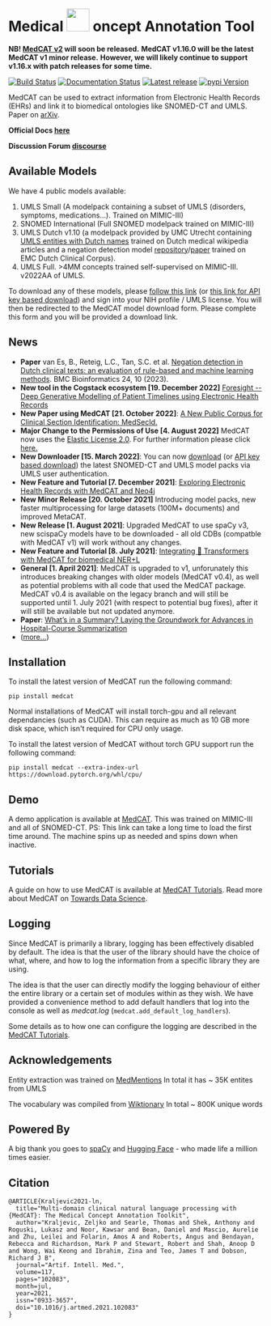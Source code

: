 # Medical  <img src="https://raw.githubusercontent.com/CogStack/MedCAT/main/media/cat-logo.png" width=45> oncept Annotation Tool

**NB! [MedCAT v2](https://github.com/CogStack/MedCAT2) will soon be released.**
**MedCAT v1.16.0 will be the latest MedCAT v1 minor release.**
**However, we will likely continue to support v1.16.x with patch releases for some time.**

[![Build Status](https://github.com/CogStack/MedCAT/actions/workflows/main.yml/badge.svg?branch=main)](https://github.com/CogStack/MedCAT/actions/workflows/main.yml?query=branch%3Amain)
[![Documentation Status](https://readthedocs.org/projects/medcat/badge/?version=latest)](https://medcat.readthedocs.io/en/latest/?badge=latest)
[![Latest release](https://img.shields.io/github/v/release/CogStack/MedCAT)](https://github.com/CogStack/MedCAT/releases/latest)
[![pypi Version](https://img.shields.io/pypi/v/medcat.svg?style=flat-square&logo=pypi&logoColor=white)](https://pypi.org/project/medcat/)

MedCAT can be used to extract information from Electronic Health Records (EHRs) and link it to biomedical ontologies like SNOMED-CT and UMLS. Paper on [arXiv](https://arxiv.org/abs/2010.01165). 

**Official Docs [here](https://medcat.readthedocs.io/en/latest/)**

**Discussion Forum [discourse](https://discourse.cogstack.org/)**

## Available Models

We have 4 public models available:
1) UMLS Small (A modelpack containing a subset of UMLS (disorders, symptoms, medications...). Trained on MIMIC-III)
2) SNOMED International (Full SNOMED modelpack trained on MIMIC-III)
3) UMLS Dutch v1.10 (a modelpack provided by UMC Utrecht containing [UMLS entities with Dutch names](https://github.com/umcu/dutch-umls) trained on Dutch medical wikipedia articles and a negation detection model [repository](https://github.com/umcu/negation-detection/)/[paper](https://doi.org/10.48550/arxiv.2209.00470) trained on EMC Dutch Clinical Corpus).
4) UMLS Full. >4MM concepts trained self-supervised on MIMIC-III. v2022AA of UMLS.

To download any of these models, please [follow this link](https://uts.nlm.nih.gov/uts/login?service=https://medcat.sites.er.kcl.ac.uk/auth-callback) (or [this link for API key based download](https://medcat.sites.er.kcl.ac.uk/auth-callback-api)) and sign into your NIH profile / UMLS license. You will then be redirected to the MedCAT model download form. Please complete this form and you will be provided a download link.

## News
- **Paper** van Es, B., Reteig, L.C., Tan, S.C. et al. [Negation detection in Dutch clinical texts: an evaluation of rule-based and machine learning methods](https://doi.org/10.1186/s12859-022-05130-x). BMC Bioinformatics 24, 10 (2023). 
- **New tool in the Cogstack ecosystem \[19. December 2022\]** [Foresight -- Deep Generative Modelling of Patient Timelines using Electronic Health Records](https://arxiv.org/abs/2212.08072)
- **New Paper using MedCAT \[21. October 2022\]**: [A New Public Corpus for Clinical Section Identification: MedSecId.](https://aclanthology.org/2022.coling-1.326.pdf)
- **Major Change to the Permissions of Use \[4. August 2022\]** MedCAT now uses the [Elastic License 2.0](https://github.com/CogStack/MedCAT/pull/271/commits/c9f4e86116ec751a97c618c97dadaa23e1feb6bc). For further information please click [here.](https://www.elastic.co/licensing/elastic-license)
- **New Downloader \[15. March 2022\]**: You can now [download](https://uts.nlm.nih.gov/uts/login?service=https://medcat.sites.er.kcl.ac.uk/auth-callback) (or [API key based download](https://medcat.sites.er.kcl.ac.uk/auth-callback-api)) the latest SNOMED-CT and UMLS model packs via UMLS user authentication.
- **New Feature and Tutorial \[7. December 2021\]**: [Exploring Electronic Health Records with MedCAT and Neo4j](https://towardsdatascience.com/exploring-electronic-health-records-with-medcat-and-neo4j-f376c03d8eef)
- **New Minor Release \[20. October 2021\]** Introducing model packs, new faster multiprocessing for large datasets (100M+ documents) and improved MetaCAT.
- **New Release \[1. August 2021\]**: Upgraded MedCAT to use spaCy v3, new scispaCy models have to be downloaded - all old CDBs (compatble with MedCAT v1) will work without any changes.
- **New Feature and Tutorial \[8. July 2021\]**: [Integrating 🤗 Transformers with MedCAT for biomedical NER+L](https://towardsdatascience.com/integrating-transformers-with-medcat-for-biomedical-ner-l-8869c76762a)
- **General \[1. April 2021\]**: MedCAT is upgraded to v1, unforunately this introduces breaking changes with older models (MedCAT v0.4),
  as well as potential problems with all code that used the MedCAT package. MedCAT v0.4 is available on the legacy
  branch and will still be supported until 1. July 2021
  (with respect to potential bug fixes), after it will still be available but not updated anymore.
- **Paper**: [What’s in a Summary? Laying the Groundwork for Advances in Hospital-Course Summarization](https://www.aclweb.org/anthology/2021.naacl-main.382.pdf)
- ([more...](https://github.com/CogStack/MedCAT/blob/main/media/news.md))

## Installation
To install the latest version of MedCAT run the following command:
```
pip install medcat
```
Normal installations of MedCAT will install torch-gpu and all relevant dependancies (such as CUDA). This can require as much as 10 GB more disk space, which isn't required for CPU only usage.

To install the latest version of MedCAT without torch GPU support run the following command:
```
pip install medcat --extra-index-url https://download.pytorch.org/whl/cpu/
```
## Demo
A demo application is available at [MedCAT](https://medcat.sites.er.kcl.ac.uk). This was trained on MIMIC-III and all of SNOMED-CT.
PS: This link can take a long time to load the first time around. The machine spins up as needed and spins down when inactive.

## Tutorials
A guide on how to use MedCAT is available at [MedCAT Tutorials](https://github.com/CogStack/MedCATtutorials). Read more about MedCAT on [Towards Data Science](https://towardsdatascience.com/medcat-introduction-analyzing-electronic-health-records-e1c420afa13a).

## Logging
Since MedCAT is primarily a library, logging has been effectively disabled by default. The idea is that the user of the library should have the choice of what, where, and how to log the information from a specific library they are using.

The idea is that the user can directly modify the logging behaviour of either the entire library or a certain set of modules within as they wish. We have provided a convenience method to add default handlers that log into the console as well as _medcat.log_ (`medcat.add_default_log_handlers`).

Some details as to how one can configure the logging are described in the [MedCAT Tutorials](https://github.com/CogStack/MedCATtutorials).

## Acknowledgements
Entity extraction was trained on [MedMentions](https://github.com/chanzuckerberg/MedMentions) In total it has ~ 35K entites from UMLS

The vocabulary was compiled from [Wiktionary](https://en.wiktionary.org/wiki/Wiktionary:Main_Page) In total ~ 800K unique words

## Powered By
A big thank you goes to [spaCy](https://spacy.io/) and [Hugging Face](https://huggingface.co/) - who made life a million times easier.


## Citation
```
@ARTICLE{Kraljevic2021-ln,
  title="Multi-domain clinical natural language processing with {MedCAT}: The Medical Concept Annotation Toolkit",
  author="Kraljevic, Zeljko and Searle, Thomas and Shek, Anthony and Roguski, Lukasz and Noor, Kawsar and Bean, Daniel and Mascio, Aurelie and Zhu, Leilei and Folarin, Amos A and Roberts, Angus and Bendayan, Rebecca and Richardson, Mark P and Stewart, Robert and Shah, Anoop D and Wong, Wai Keong and Ibrahim, Zina and Teo, James T and Dobson, Richard J B",
  journal="Artif. Intell. Med.",
  volume=117,
  pages="102083",
  month=jul,
  year=2021,
  issn="0933-3657",
  doi="10.1016/j.artmed.2021.102083"
}
```
